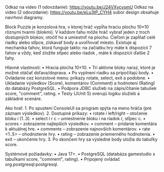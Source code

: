 Odkaz na video (1 odovzdanie): https://youtu.be/J24VXycysmU
Odkaz na video (2 odovzdanie): https://youtu.be/eLu3tP_CYH4
subor design obsahuje navrhovi diagramy.

Block Puzzle je konzolová hra, v ktorej hráč vypĺňa hraciu plochu 10×10 rôznymi tvarmi (blokmi). 
V každom ťahu môže hráč vybrať jeden z troch dostupných blokov, otočiť ho a umiestniť na plochu. 
Cieľom je zapĺňať celé riadky alebo stĺpce, získavať body a uvoľňovať miesto.
Existuje aj mechanika ťahov, ktorá funguje takto:
 na začiatku hry máte k dispozícii 7 ťahov a vždy, keď zložíte stĺpec alebo riadok
 , máte k dispozícii ďalšie 2 ťahy.

Hlavné vlastnosti:
	•	Hracia plocha 10×10.
	•	Tri aktívne bloky naraz, ktoré je možné otáčať doľava/doprava.
	•	Po vyplnení riadku sa pripočítajú body.
	•	Ovládanie cez konzolové menu: príkazy rotate, select, exit a podobne.
	•	Ukladanie výsledkov (Score), komentárov (Comment) a hodnotení (Rating) do databázy PostgreSQL.
	•	Podpora JDBC služieb na zápis/čítanie tabuliek score, "comment", rating.
	•	Testy (JUnit 5) overujú logiku služieb a základné scenáre.

Ako hrať:
	1.	Po spustení ConsoleUI sa program spýta na meno hráča (pre záznam výsledkov).
	2.	Dostupné príkazy:
	•	rotate i left/right – otočenie bloku i (1..3).
	•	select i r c – umiestnenie bloku i na riadok r, stĺpec c.
	•	scores – zobrazenie najlepších výsledkov.
	•	comment <text> – pridanie komentára k aktuálnej hre.
	•	comments – zobrazenie najnovších komentárov.
	•	rate <1..5> – ohodnotenie hry.
	•	rating – zobrazenie priemerného hodnotenia.
	•	exit – ukončenie hry.
	3.	Po skončení hry sa výsledné body uložia do tabuľky score.

Systémové požiadavky:
	•	Java 17+.
	•	PostgreSQL (databáza gamestudio s tabuľkami score, "comment", rating).
	•	Pripojený ovládač org.postgresql:postgresql.